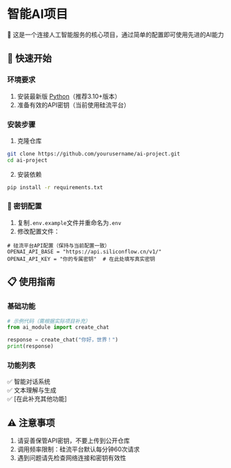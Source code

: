 # 智能AI项目

🌟 这是一个连接人工智能服务的核心项目，通过简单的配置即可使用先进的AI能力

## 🚀 快速开始
### 环境要求
1. 安装最新版 [Python](https://www.python.org/)（推荐3.10+版本）
2. 准备有效的API密钥（当前使用硅流平台）

### 安装步骤
1. 克隆仓库
```bash
git clone https://github.com/yourusername/ai-project.git
cd ai-project
```
2. 安装依赖
```bash
pip install -r requirements.txt
```

### 🔑 密钥配置
1. 复制`.env.example`文件并重命名为`.env`
2. 修改配置文件：

```env:.env
# 硅流平台API配置（保持与当前配置一致）
OPENAI_API_BASE = "https://api.siliconflow.cn/v1/"
OPENAI_API_KEY = "你的专属密钥"  # 在此处填写真实密钥
```

## 📋 使用指南
### 基础功能
```python
# 示例代码（需根据实际项目补充）
from ai_module import create_chat

response = create_chat("你好，世界！")
print(response)
```

### 功能列表
✅ 智能对话系统  
✅ 文本理解与生成  
✅ [在此补充其他功能]  

## ⚠️ 注意事项
1. 请妥善保管API密钥，不要上传到公开仓库
2. 调用频率限制：硅流平台默认每分钟60次请求
3. 遇到问题请先检查网络连接和密钥有效性